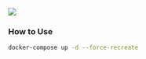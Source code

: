 [![](https://images.microbadger.com/badges/image/alexhaydock/transmission-daemon.svg)](https://microbadger.com/images/alexhaydock/transmission-daemon "Get your own image badge on microbadger.com")

### How to Use
```sh
docker-compose up -d --force-recreate
```
